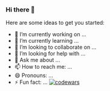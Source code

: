 ### Hi there 👋

Here are some ideas to get you started:

- 🔭 I’m currently working on ...
- 🌱 I’m currently learning ...
- 👯 I’m looking to collaborate on ...
- 🤔 I’m looking for help with ...
- 💬 Ask me about ...
- 📫 How to reach me: ...
- 😄 Pronouns: ...
- ⚡ Fun fact: ...
[![codewars]([https://www.codewars.com/users/username/badges/large)](https://www.codewars.com/users/username](https://www.codewars.com/users/sayana1707/badges/large))
